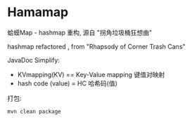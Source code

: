 # Hamamap

蛤蟆Map - hashmap 重构, 源自 "拐角垃圾桶狂想曲"

hashmap refactored , from "Rhapsody of Corner Trash Cans"

JavaDoc Simplify:

- KVmapping(KV) == Key-Value mapping 键值对映射
- hash code (value) = HC 哈希码(值)

打包:

```shell
mvn clean package
```
